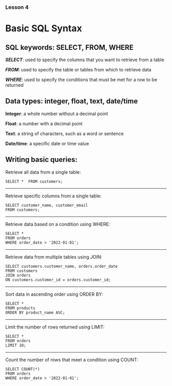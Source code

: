 ### Lesson 4 
# Basic SQL Syntax

## SQL keywords: SELECT, FROM, WHERE

***SELECT***: used to specify the columns that you want to retrieve from a table

***FROM***: used to specify the table or tables from which to retrieve data

***WHERE***: used to specify the conditions that must be met for a row to be returned

## Data types: integer, float, text, date/time

**Integer**: a whole number without a decimal point

**Float**: a number with a decimal point

**Text**: a string of characters, such as a word or sentence

**Date/time**: a specific date or time value

## Writing basic queries:

Retrieve all data from a single table:

`SELECT * 
FROM customers;`

---

Retrieve specific columns from a single table:

`SELECT customer_name, customer_email`<br>
`FROM customers;`

---

Retrieve data based on a condition using WHERE:

`SELECT * `<br>
`FROM orders`<br>
`WHERE order_date > '2022-01-01';`

---

Retrieve data from multiple tables using JOIN:

`SELECT customers.customer_name, orders.order_date`<br> 
`FROM customers`<br> 
`JOIN orders`<br> 
`ON customers.customer_id = orders.customer_id;`

---

Sort data in ascending order using ORDER BY:

`SELECT *`<br>
`FROM products`<br>
`ORDER BY product_name ASC;`

---

Limit the number of rows returned using LIMIT:

`SELECT *`<br> 
`FROM orders`<br> 
`LIMIT 10;`

---

Count the number of rows that meet a condition using COUNT:

`SELECT COUNT(*)`<br>
`FROM orders`<br>
`WHERE order_date > '2022-01-01';`




